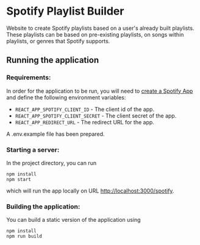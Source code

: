 # Spotify Playlist Builder

Website to create Spotify playlists based on a user's already built playlists. These playlists can be based on
pre-existing playlists, on songs within playlists, or genres that Spotify supports.

## Running the application

### Requirements:

In order for the application to be run, you will need
to [create a Spotify App](https://developer.spotify.com/documentation/web-api/concepts/apps) and define the following
environment variables:

- `REACT_APP_SPOTIFY_CLIENT_ID` - The client id of the app.
- `REACT_APP_SPOTIFY_CLIENT_SECRET` - The client secret of the app.
- `REACT_APP_REDIRECT_URL` - The redirect URL for the app.

A .env.example file has been prepared.

### Starting a server:

In the project directory, you can run

```
npm install
npm start
```

which will run the app locally on URL [http://localhost:3000/spotify](http://localhost:3000/spotify).

### Building the application:

You can build a static version of the application using

```
npm install
npm run build
```
